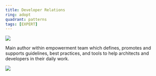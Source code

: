 ```yaml
---
title: Developer Relations
ring: adopt
quadrant: patterns
tags: [EXPERT]
---
```


![](https://img.shields.io/badge/empowerment-19967d?logo=serverfault&logoColor=000&style=flat)

Main author within empowerment team which defines, promotes and supports guidelines, best practices, and tools to help architects and developers in their daily work.

![](/img/2023-08-02/devrel.png)